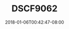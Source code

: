 ---
title: DSCF9062
date: 2018-01-06T00:42:47-08:00
draft: false
location: Wyoming
img_url: https://d17enza3bfujl8.cloudfront.net/DSCF9062.jpg
original_fn: ""
tags:
- Wyoming
- landscapes
- on-the-road

---